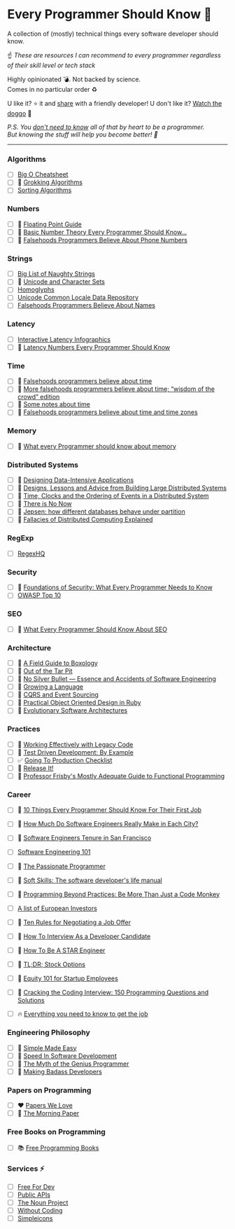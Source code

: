 # Every Programmer Should Know :thinking:
A collection of (mostly) technical things every software developer should know.  

:point_up: *These are resources I can recommend to every programmer regardless of their skill level or tech stack*

Highly opinionated :bomb:. Not backed by science.  
Comes in no particular order :recycle:

U like it? :star: it and [share](https://twitter.com/mr_mig_by/status/900735231552098306) with a friendly developer! 
U don't like it? [Watch the doggo](https://twitter.com/RespectfulMemes/status/900147758845308930) :dog:

*P.S. You [don't need to know](https://xkcd.com/1050/) all of that by heart to be a programmer.  
But knowing the stuff will help you become better! :muscle:*

---- 

### Algorithms
- [ ] [Big O Cheatsheet](http://bigocheatsheet.com/)
- [ ] :book: [Grokking Algorithms](https://www.goodreads.com/book/show/22847284-grokking-algorithms-an-illustrated-guide-for-programmers-and-other-curio)
- [ ] [Sorting Algorithms](https://visualgo.net/en/sorting)

### Numbers
- [ ] :page_facing_up: [Floating Point Guide](http://floating-point-gui.de/)
- [ ] :page_facing_up: [Basic Number Theory Every Programmer Should Know...](https://www.codechef.com/wiki/tutorial-number-theory/)
- [ ] :page_facing_up: [Falsehoods Programmers Believe About Phone Numbers](https://github.com/googlei18n/libphonenumber/blob/master/FALSEHOODS.md)

### Strings
- [ ] [Big List of Naughty Strings](https://github.com/minimaxir/big-list-of-naughty-strings)
- [ ] :page_facing_up: [Unicode and Character Sets](http://www.joelonsoftware.com/articles/Unicode.html)
- [ ] [Homoglyphs](https://github.com/codebox/homoglyph/)
- [ ] [Unicode Common Locale Data Repository](http://cldr.unicode.org/)
- [ ] [Falsehoods Programmers Believe About Names](http://www.kalzumeus.com/2010/06/17/falsehoods-programmers-believe-about-names/)

### Latency 
- [ ] [Interactive Latency Infographics](https://people.eecs.berkeley.edu/~rcs/research/interactive_latency.html)
- [ ] :page_facing_up: [Latency Numbers Every Programmer Should Know](https://gist.github.com/jboner/2841832)

### Time
- [ ] :page_facing_up: [Falsehoods programmers believe about time](http://infiniteundo.com/post/25326999628/falsehoods-programmers-believe-about-time)
- [ ] :page_facing_up: [More falsehoods programmers believe about time; “wisdom of the crowd” edition](http://infiniteundo.com/post/25509354022/more-falsehoods-programmers-believe-about-time)
- [ ] :page_facing_up: [Some notes about time](https://unix4lyfe.org/time/?v=1)
- [ ] :page_facing_up: [Falsehoods programmers believe about time and time zones](http://www.creativedeletion.com/2015/01/28/falsehoods-programmers-date-time-zones.html)

### Memory
- [ ] :page_facing_up: [What every Programmer should know about memory](http://lwn.net/Articles/250967/)

### Distributed Systems
- [ ] :book: [Designing Data-Intensive Applications](https://www.goodreads.com/book/show/23463279-designing-data-intensive-applications)
- [ ] :scroll: [Designs, Lessons and Advice from Building Large Distributed Systems](http://www.cs.cornell.edu/projects/ladis2009/talks/dean-keynote-ladis2009.pdf)
- [ ] :scroll: [Time, Clocks and the Ordering of Events in a Distributed System](https://www.microsoft.com/en-us/research/publication/time-clocks-ordering-events-distributed-system/?from=http%3A%2F%2Fresearch.microsoft.com%2Fen-us%2Fum%2Fpeople%2Flamport%2Fpubs%2Ftime-clocks.pdf)
- [ ] :page_facing_up: [There is No Now](http://queue.acm.org/detail.cfm?id=2745385)
- [ ] :page_facing_up: [Jepsen: how different databases behave under partition](https://aphyr.com/tags/jepsen)
- [ ] :scroll: [Fallacies of Distributed Computing Explained](http://www.rgoarchitects.com/Files/fallacies.pdf)

### RegExp
- [ ] [RegexHQ](https://github.com/regexhq)

### Security
- [ ] :book: [Foundations of Security: What Every Programmer Needs to Know ](https://www.goodreads.com/book/show/128003.Foundations_of_Security)
- [ ] [OWASP Top 10](https://www.owasp.org/index.php/Category:OWASP_Top_Ten_Project)

### SEO
- [ ] :page_facing_up: [What Every Programmer Should Know About SEO](http://katemats.com/what-every-programmer-should-know-about-seo/)

### Architecture
- [ ] :scroll: [A Field Guide to Boxology](http://web.cs.wpi.edu/~cs562/s98/pdf/Boxology.pdf)
- [ ] :scroll: [Out of the Tar Pit](https://github.com/papers-we-love/papers-we-love/blob/master/design/out-of-the-tar-pit.pdf?raw=true)
- [ ] :scroll: [No Silver Bullet — Essence and Accidents of Software Engineering](http://faculty.salisbury.edu/~xswang/Research/Papers/SERelated/no-silver-bullet.pdf)
- [ ] :movie_camera: [Growing a Language](https://www.youtube.com/watch?v=_ahvzDzKdB0)
- [ ] :movie_camera: [CQRS and Event Sourcing](https://www.youtube.com/watch?v=JHGkaShoyNs)
- [ ] :book: [Practical Object Oriented Design in Ruby](http://www.poodr.com/)
- [ ] :movie_camera: [Evolutionary Software Architectures](https://www.youtube.com/watch?v=CglSFhwbI3s)

### Practices
- [ ] :book: [Working Effectively with Legacy Code](https://www.goodreads.com/book/show/44919.Working_Effectively_with_Legacy_Code)
- [ ] :book: [Test Driven Development: By Example](https://www.goodreads.com/book/show/387190.Test_Driven_Development)
- [ ] :white_check_mark: [Going To Production Checklist](https://github.com/mr-mig/going-to-production)
- [ ] :book: [Release It!](https://www.goodreads.com/book/show/1069827.Release_It_)
- [ ] :book: [Professor Frisby's Mostly Adequate Guide to Functional Programming](https://drboolean.gitbooks.io/mostly-adequate-guide/content/)

### Career 
- [ ] :page_facing_up: [10 Things Every Programmer Should Know For Their First Job](http://www.applematters.com/article/10-things-every-programmer-should-know-for-their-first-job/)
- [ ] :page_facing_up: [How Much Do Software Engineers Really Make in Each City?](https://www.codementor.io/blog/best-cities-software-engineer-earnings-271vpf599k)
- [ ] :page_facing_up: [Software Engineers Tenure in San Francisco](https://hackerlife.co/blog/san-francisco-large-corporation-employee-tenure)
- [ ] [Software Engineering 101](https://slides.com/mr-mig/se101)
- [ ] :book: [The Passionate Programmer](https://www.goodreads.com/book/show/6399113-the-passionate-programmer)
- [ ] :book: [Soft Skills: The software developer's life manual](https://www.goodreads.com/book/show/23232941-soft-skills)
- [ ] :book: [Programming Beyond Practices: Be More Than Just a Code Monkey](https://www.goodreads.com/book/show/29895093-programming-beyond-practices)
- [ ] [A list of European Investors](https://docs.google.com/spreadsheets/d/1hfl67rI0Pk_hSm0GIX0QByW4NgfAH-cEmMa4N6UoO1w/edit#gid=1203141194)
- [ ] :page_facing_up: [Ten Rules for Negotiating a Job Offer](https://medium.freecodecamp.com/ten-rules-for-negotiating-a-job-offer-ee17cccbdab6)
- [ ] :page_facing_up: [How To Interview As a Developer Candidate](https://medium.freecodecamp.com/how-to-interview-as-a-developer-candidate-b666734f12dd)
- [ ] :book: [How To Be A STAR Engineer](http://vlsicad.ucsd.edu/Research/Advice/star_engineer.pdf)
- [ ] :page_facing_up: [TL;DR; Stock Options](https://tldroptions.io/)
- [ ] :page_facing_up: [Equity 101 for Startup Employees](https://blog.esharesinc.com/equity-101-stock-option-basics/)
- [ ] :book: [Cracking the Coding Interview: 150 Programming Questions and Solutions](https://www.goodreads.com/book/show/12544648-cracking-the-coding-interview)
- [ ] :fire: [Everything you need to know to get the job](https://github.com/kdn251/interviews)


### Engineering Philosophy
- [ ] :movie_camera: [Simple Made Easy](https://www.infoq.com/presentations/Simple-Made-Easy)
- [ ] :page_facing_up: [Speed In Software Development](https://www.targetprocess.com/articles/speed-in-software-development/)
- [ ] :movie_camera: [The Myth of the Genius Programmer](https://www.youtube.com/watch?v=0SARbwvhupQ&feature=youtu.be)
- [ ] :movie_camera: [Making Badass Developers](https://www.youtube.com/watch?v=FKTxC9pl-WM&t=2s)

### Papers on Programming 
- [ ] :heart: [Papers We Love](https://github.com/papers-we-love/papers-we-love) 
- [ ] :newspaper: [The Morning Paper](https://blog.acolyer.org/)

### Free Books on Programming
- [ ] :books: [Free Programming Books](https://github.com/EbookFoundation/free-programming-books)

### Services :zap:
- [ ] [Free For Dev](https://github.com/ripienaar/free-for-dev/blob/master/README.md)
- [ ] [Public APIs](https://github.com/abhishekbanthia/Public-APIs)
- [ ] [The Noun Project](https://thenounproject.com/)
- [ ] [Without Coding](https://www.producthunt.com/@jurica87/collections/without-coding)
- [ ] [Simpleicons](https://simpleicons.org/)
